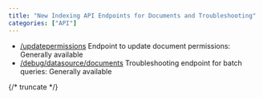 ```yaml
---
title: "New Indexing API Endpoints for Documents and Troubleshooting"
categories: ["API"]
---
```


- [/updatepermissions](https://developers.glean.com/api-reference/indexing/documents/update-document-permissions) Endpoint to update document permissions: Generally available
- [/debug/datasource/documents](https://developers.glean.com/api-reference/indexing/troubleshooting/beta:-get-information-of-a-batch-of-documents) Troubleshooting endpoint for batch queries: Generally available

{/* truncate */}